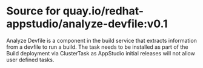# Source for quay.io/redhat-appstudio/analyze-devfile:v0.1

Analyze Devfile is a component in the build service that extracts information from a devfile to run a build.
The task needs to be installed as part of the Build deployment via  ClusterTask as AppStudio initial releases will not allow user defined tasks. 
